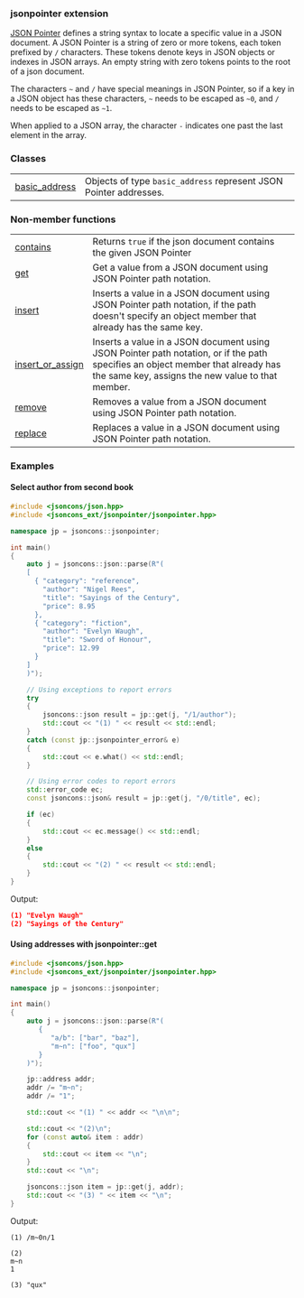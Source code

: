### jsonpointer extension

[JSON Pointer](https://tools.ietf.org/html/rfc6901) defines a string syntax to locate a specific value in a JSON document. 
A JSON Pointer is a string of zero or more tokens, each token prefixed by `/` characters. 
These tokens denote keys in JSON objects or indexes in JSON arrays. An empty string with zero tokens points 
to the root of a json document.

The characters `~` and `/` have special meanings in JSON Pointer, 
so if a key in a JSON object has these characters, `~` needs to be escaped as `~0`,
and `/` needs to be escaped as `~1`. 

When applied to a JSON array, the character `-` indicates one past the last element in the array.

### Classes
<table border="0">
  <tr>
    <td><a href="address.md">basic_address</a></td>
    <td>Objects of type <code>basic_address</code> represent JSON Pointer addresses.</td> 
  </tr>
</table>

### Non-member functions

<table border="0">
  <tr>
    <td><a href="contains.md">contains</a></td>
    <td>Returns <code>true</code> if the json document contains the given JSON Pointer</td> 
  </tr>
  <tr>
    <td><a href="get.md">get</a></td>
    <td>Get a value from a JSON document using JSON Pointer path notation.</td> 
  </tr>
  <tr>
    <td><a href="insert.md">insert</a></td>
    <td>Inserts a value in a JSON document using JSON Pointer path notation, if the path doesn't specify an object member that already has the same key.</td> 
  </tr>
  <tr>
    <td><a href="insert_or_assign.md">insert_or_assign</a></td>
    <td>Inserts a value in a JSON document using JSON Pointer path notation, or if the path specifies an object member that already has the same key, assigns the new value to that member.</td> 
  </tr>
  <tr>
    <td><a href="remove.md">remove</a></td>
    <td>Removes a value from a JSON document using JSON Pointer path notation.</td> 
  </tr>
  <tr>
    <td><a href="replace.md">replace</a></td>
    <td>Replaces a value in a JSON document using JSON Pointer path notation.</td> 
  </tr>
</table>

### Examples

#### Select author from second book

```c++
#include <jsoncons/json.hpp>
#include <jsoncons_ext/jsonpointer/jsonpointer.hpp>

namespace jp = jsoncons::jsonpointer;

int main()
{
    auto j = jsoncons::json::parse(R"(
    [
      { "category": "reference",
        "author": "Nigel Rees",
        "title": "Sayings of the Century",
        "price": 8.95
      },
      { "category": "fiction",
        "author": "Evelyn Waugh",
        "title": "Sword of Honour",
        "price": 12.99
      }
    ]
    )");

    // Using exceptions to report errors
    try
    {
        jsoncons::json result = jp::get(j, "/1/author");
        std::cout << "(1) " << result << std::endl;
    }
    catch (const jp::jsonpointer_error& e)
    {
        std::cout << e.what() << std::endl;
    }

    // Using error codes to report errors
    std::error_code ec;
    const jsoncons::json& result = jp::get(j, "/0/title", ec);

    if (ec)
    {
        std::cout << ec.message() << std::endl;
    }
    else
    {
        std::cout << "(2) " << result << std::endl;
    }
}
```
Output:
```json
(1) "Evelyn Waugh"
(2) "Sayings of the Century"
```

#### Using addresses with jsonpointer::get 

```c++
#include <jsoncons/json.hpp>
#include <jsoncons_ext/jsonpointer/jsonpointer.hpp>

namespace jp = jsoncons::jsonpointer;

int main()
{
    auto j = jsoncons::json::parse(R"(
       {
          "a/b": ["bar", "baz"],
          "m~n": ["foo", "qux"]
       }
    )");

    jp::address addr;
    addr /= "m~n";
    addr /= "1";

    std::cout << "(1) " << addr << "\n\n";

    std::cout << "(2)\n";
    for (const auto& item : addr)
    {
        std::cout << item << "\n";
    }
    std::cout << "\n";

    jsoncons::json item = jp::get(j, addr);
    std::cout << "(3) " << item << "\n";
}
```
Output:
```
(1) /m~0n/1

(2)
m~n
1

(3) "qux"
```

